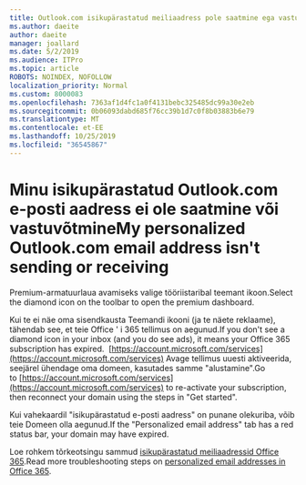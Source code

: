 ```yaml
---
title: Outlook.com isikupärastatud meiliaadress pole saatmine ega vastuvõtmine
ms.author: daeite
author: daeite
manager: joallard
ms.date: 5/2/2019
ms.audience: ITPro
ms.topic: article
ROBOTS: NOINDEX, NOFOLLOW
localization_priority: Normal
ms.custom: 8000083
ms.openlocfilehash: 7363af1d4fc1a0f4131bebc325485dc99a30e2eb
ms.sourcegitcommit: 0b06093dabd685f76cc39b1d7c0f8b03883b6e79
ms.translationtype: MT
ms.contentlocale: et-EE
ms.lasthandoff: 10/25/2019
ms.locfileid: "36545867"
---
```

# <a name="my-personalized-outlookcom-email-address-isnt-sending-or-receiving"></a><span data-ttu-id="7aca9-102">Minu isikupärastatud Outlook.com e-posti aadress ei ole saatmine või vastuvõtmine</span><span class="sxs-lookup"><span data-stu-id="7aca9-102">My personalized Outlook.com email address isn't sending or receiving</span></span>

<span data-ttu-id="7aca9-103">Premium-armatuurlaua avamiseks valige tööriistaribal teemant ikoon.</span><span class="sxs-lookup"><span data-stu-id="7aca9-103">Select the diamond icon on the toolbar to open the premium dashboard.</span></span>

<span data-ttu-id="7aca9-104">Kui te ei näe oma sisendkausta Teemandi ikooni (ja te näete reklaame), tähendab see, et teie Office ' i 365 tellimus on aegunud.</span><span class="sxs-lookup"><span data-stu-id="7aca9-104">If you don't see a diamond icon in your inbox (and you do see ads), it means your Office 365 subscription has expired.</span></span> <span data-ttu-id="7aca9-105"> [https://account.microsoft.com/services](https://account.microsoft.com/services) Avage tellimus uuesti aktiveerida, seejärel ühendage oma domeen, kasutades samme "alustamine".</span><span class="sxs-lookup"><span data-stu-id="7aca9-105">Go to [https://account.microsoft.com/services](https://account.microsoft.com/services) to re-activate your subscription, then reconnect your domain using the steps in "Get started".</span></span>

<span data-ttu-id="7aca9-106">Kui vahekaardil "isikupärastatud e-posti aadress" on punane olekuriba, võib teie Domeen olla aegunud.</span><span class="sxs-lookup"><span data-stu-id="7aca9-106">If the "Personalized email address" tab has a red status bar, your domain may have expired.</span></span>

<span data-ttu-id="7aca9-107">Loe rohkem tõrkeotsingu sammud [isikupärastatud meiliaadressid Office 365](https://support.office.com/article/75416a58-b225-4c02-8c07-8979403b427b?wt.mc_id=Office_Outlook_com_Alchemy).</span><span class="sxs-lookup"><span data-stu-id="7aca9-107">Read more troubleshooting steps on [personalized email addresses in Office 365](https://support.office.com/article/75416a58-b225-4c02-8c07-8979403b427b?wt.mc_id=Office_Outlook_com_Alchemy).</span></span>